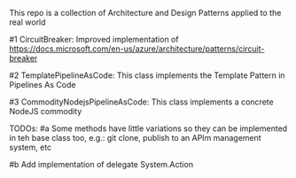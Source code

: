 This repo is a collection of Architecture and Design Patterns applied to the real world

#1 CircuitBreaker: Improved implementation of https://docs.microsoft.com/en-us/azure/architecture/patterns/circuit-breaker

#2 TemplatePipelineAsCode: This class implements the Template Pattern in Pipelines As Code

#3 CommodityNodejsPipelineAsCode: This class implements a concrete NodeJS commodity 

TODOs: 
#a Some methods have little variations so they can be implemented in teh base class too, e.g.: git clone, publish to an APIm management system, etc

#b Add implementation of delegate System.Action